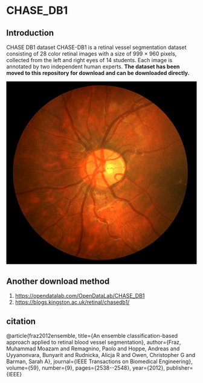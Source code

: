 
# CHASE_DB1
## Introduction
CHASE DB1 dataset
CHASE-DB1 is a retinal vessel segmentation dataset consisting of 28 color retinal images with a size of 999 × 960 pixels, collected from the left and right eyes of 14 students. Each image is annotated by two independent human experts.  **The dataset has been moved to this repository for download and can be downloaded directly.**


![Image_01L](./images/Image_01L.jpg)




## Another download method
1. https://opendatalab.com/OpenDataLab/CHASE_DB1
2. https://blogs.kingston.ac.uk/retinal/chasedb1/

## citation
@article{fraz2012ensemble,
title={An ensemble classification-based approach applied to retinal blood vessel segmentation},
author={Fraz, Muhammad Moazam and Remagnino, Paolo and Hoppe, Andreas and Uyyanonvara, Bunyarit and Rudnicka, Alicja R and Owen, Christopher G and Barman, Sarah A},
journal={IEEE Transactions on Biomedical Engineering},
volume={59},
number={9},
pages={2538--2548},
year={2012},
publisher={IEEE}
